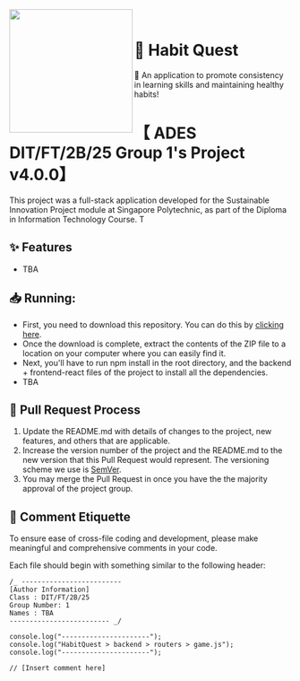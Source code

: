 <div>
  <img width="220" align="left" src="https://cdn.discordapp.com/attachments/1098116401610358935/1139501341442584697/hero_image_wizard.png"/>
  <br>
  <h1>🌟 Habit Quest</h1>
  <p>
    💬 An application to promote consistency in learning skills and maintaining healthy habits!
    <br>
  </p>
</div>

# 【 ADES DIT/FT/2B/25 Group 1's Project v4.0.0】

This project was a full-stack application developed for the Sustainable Innovation Project module at Singapore Polytechnic, as part of the Diploma in Information Technology Course. T

## ✨ Features

- TBA

## 📥 Running:

- First, you need to download this repository. You can do this by [clicking here](https://github.com/ST0507-ades/assignment-ay2324s1-class-2b25-team-1/archive/refs/tags/v.3.1.0.zip).
- Once the download is complete, extract the contents of the ZIP file to a location on your computer where you can easily find it.
- Next, you'll have to run npm install in the root directory, and the backend + frontend-react files of the project to install all the dependencies.
- TBA

## 🔨 Pull Request Process

1. Update the README.md with details of changes to the project, new features, and others that are applicable.
2. Increase the version number of the project and the README.md to the new version that this
   Pull Request would represent. The versioning scheme we use is [SemVer](http://semver.org/).
3. You may merge the Pull Request in once you have the the majority approval of the project group.

## 🤝 Comment Etiquette

To ensure ease of cross-file coding and development, please make meaningful and comprehensive comments in your code.

Each file should begin with something similar to the following header:

```
/_ -------------------------
[Author Information]
Class : DIT/FT/2B/25
Group Number: 1
Names : TBA
------------------------- _/

console.log("----------------------");
console.log("HabitQuest > backend > routers > game.js");
console.log("----------------------");

// [Insert comment here]
```